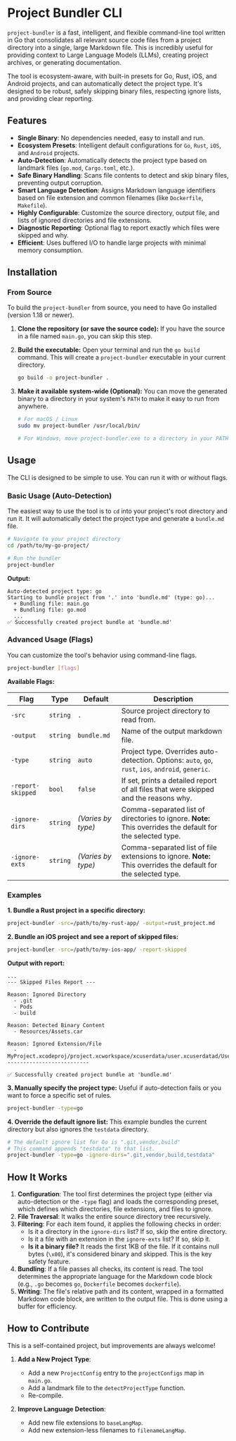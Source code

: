 # Project Bundler CLI

`project-bundler` is a fast, intelligent, and flexible command-line tool written in Go that consolidates all relevant source code files from a project directory into a single, large Markdown file. This is incredibly useful for providing context to Large Language Models (LLMs), creating project archives, or generating documentation.

The tool is ecosystem-aware, with built-in presets for Go, Rust, iOS, and Android projects, and can automatically detect the project type. It's designed to be robust, safely skipping binary files, respecting ignore lists, and providing clear reporting.

## Features

- **Single Binary**: No dependencies needed, easy to install and run.
- **Ecosystem Presets**: Intelligent default configurations for `Go`, `Rust`, `iOS`, and `Android` projects.
- **Auto-Detection**: Automatically detects the project type based on landmark files (`go.mod`, `Cargo.toml`, etc.).
- **Safe Binary Handling**: Scans file contents to detect and skip binary files, preventing output corruption.
- **Smart Language Detection**: Assigns Markdown language identifiers based on file extension and common filenames (like `Dockerfile`, `Makefile`).
- **Highly Configurable**: Customize the source directory, output file, and lists of ignored directories and file extensions.
- **Diagnostic Reporting**: Optional flag to report exactly which files were skipped and why.
- **Efficient**: Uses buffered I/O to handle large projects with minimal memory consumption.

## Installation

### From Source

To build the `project-bundler` from source, you need to have Go installed (version 1.18 or newer).

1.  **Clone the repository (or save the source code):**
    If you have the source in a file named `main.go`, you can skip this step.

2.  **Build the executable:**
    Open your terminal and run the `go build` command. This will create a `project-bundler` executable in your current directory.
    ```sh
    go build -o project-bundler .
    ```

3.  **Make it available system-wide (Optional):**
    You can move the generated binary to a directory in your system's `PATH` to make it easy to run from anywhere.
    ```sh
    # For macOS / Linux
    sudo mv project-bundler /usr/local/bin/

    # For Windows, move project-bundler.exe to a directory in your PATH
    ```

## Usage

The CLI is designed to be simple to use. You can run it with or without flags.

### Basic Usage (Auto-Detection)

The easiest way to use the tool is to `cd` into your project's root directory and run it. It will automatically detect the project type and generate a `bundle.md` file.

```sh
# Navigate to your project directory
cd /path/to/my-go-project/

# Run the bundler
project-bundler
```
**Output:**
```
Auto-detected project type: go
Starting to bundle project from '.' into 'bundle.md' (type: go)...
  + Bundling file: main.go
  + Bundling file: go.mod
  ...
✅ Successfully created project bundle at 'bundle.md'
```

### Advanced Usage (Flags)

You can customize the tool's behavior using command-line flags.

```sh
project-bundler [flags]
```

**Available Flags:**

| Flag              | Type     | Default                                                                 | Description                                                                                             |
| ----------------- | -------- | ----------------------------------------------------------------------- | ------------------------------------------------------------------------------------------------------- |
| `-src`            | `string` | `.`                                                                     | Source project directory to read from.                                                                  |
| `-output`         | `string` | `bundle.md`                                                             | Name of the output markdown file.                                                                       |
| `-type`           | `string` | `auto`                                                                  | Project type. Overrides auto-detection. Options: `auto`, `go`, `rust`, `ios`, `android`, `generic`.       |
| `-report-skipped` | `bool`   | `false`                                                                 | If set, prints a detailed report of all files that were skipped and the reasons why.                    |
| `-ignore-dirs`    | `string` | *(Varies by type)*                                                       | Comma-separated list of directories to ignore. **Note:** This overrides the default for the selected type. |
| `-ignore-exts`    | `string` | *(Varies by type)*                                                       | Comma-separated list of file extensions to ignore. **Note:** This overrides the default for the selected type. |

### Examples

**1. Bundle a Rust project in a specific directory:**
```sh
project-bundler -src=/path/to/my-rust-app/ -output=rust_project.md
```

**2. Bundle an iOS project and see a report of skipped files:**
```sh
project-bundler -src=/path/to/my-ios-app/ -report-skipped
```
**Output with report:**
```
...
--- Skipped Files Report ---

Reason: Ignored Directory
  - .git
  - Pods
  - build

Reason: Detected Binary Content
  - Resources/Assets.car

Reason: Ignored Extension/File
  - MyProject.xcodeproj/project.xcworkspace/xcuserdata/user.xcuserdatad/UserInterfaceState.xcuserstate
--------------------------

✅ Successfully created project bundle at 'bundle.md'
```

**3. Manually specify the project type:**
Useful if auto-detection fails or you want to force a specific set of rules.
```sh
project-bundler -type=go
```

**4. Override the default ignore list:**
This example bundles the current directory but also ignores the `testdata` directory.
```sh
# The default ignore list for Go is ".git,vendor,build"
# This command appends "testdata" to that list.
project-bundler -type=go -ignore-dirs=".git,vendor,build,testdata"
```

## How It Works

1.  **Configuration**: The tool first determines the project type (either via auto-detection or the `-type` flag) and loads the corresponding preset, which defines which directories, file extensions, and files to ignore.
2.  **File Traversal**: It walks the entire source directory tree recursively.
3.  **Filtering**: For each item found, it applies the following checks in order:
    - Is it a directory in the `ignore-dirs` list? If so, skip the entire directory.
    - Is it a file with an extension in the `ignore-exts` list? If so, skip it.
    - **Is it a binary file?** It reads the first 1KB of the file. If it contains null bytes (`\x00`), it's considered binary and skipped. This is the key safety feature.
4.  **Bundling**: If a file passes all checks, its content is read. The tool determines the appropriate language for the Markdown code block (e.g., `.go` becomes `go`, `Dockerfile` becomes `dockerfile`).
5.  **Writing**: The file's relative path and its content, wrapped in a formatted Markdown code block, are written to the output file. This is done using a buffer for efficiency.

## How to Contribute

This is a self-contained project, but improvements are always welcome!

1.  **Add a New Project Type**:
    - Add a new `ProjectConfig` entry to the `projectConfigs` map in `main.go`.
    - Add a landmark file to the `detectProjectType` function.
    - Re-compile.

2.  **Improve Language Detection**:
    - Add new file extensions to `baseLangMap`.
    - Add new extension-less filenames to `filenameLangMap`.
